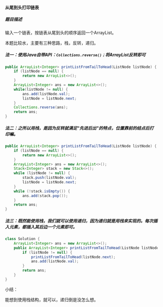 #### 从尾到头打印链表

##### 题目描述

输入一个链表，按链表从尾到头的顺序返回一个ArrayList。

<!--more-->

本题比较水，主要有三种思路，栈，反转，递归。

##### 法一：使用Java自带API：`Collections.reverse()；`将ArrayList反转即可

```java
public ArrayList<Integer> printListFromTailToHead(ListNode listNode) {
    if (listNode == null) {
        return new ArrayList<>();
    }
    ArrayList<Integer> ans = new ArrayList<>();
    while(listNode != null) {
        ans.add(listNode.val);
        listNode = listNode.next;
    }
    Collections.reverse(ans);
    return ans;
}
```

##### 法二：之所以用栈，是因为反转就满足"先进后出"的特点，位置靠前的结点后打印嘛。

```java
public ArrayList<Integer> printListFromTailToHead(ListNode listNode) {
    if (listNode == null) {
        return new ArrayList<>();
    }
    ArrayList<Integer> ans = new ArrayList<>();
    Stack<Integer> stack = new Stack<>();
    while (listNode != null) {
        stack.push(listNode.val);
        listNode = listNode.next;
    }
    while (!stack.isEmpty()) {
        ans.add(stack.pop());
    }
    return ans;
}
```

##### 法三：既然能使用栈，我们就可以使用递归，因为递归就是用栈来实现的。每次插入元素，都插入其后边一个元素即可。

```java
class Solution {
    ArrayList<Integer> ans = new ArrayList<>();
    public ArrayList<Integer> printListFromTailToHead(ListNode listNode) {
        if (listNode != null) {
            printListFromTailToHead(listNode.next);
            ans.add(listNode.val);
        }
        return ans;
    }
}
```

小结：

能想到使用栈结构，就可以，递归倒是没怎么想。